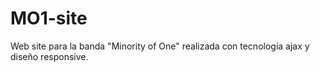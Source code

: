 MO1-site
========

Web site para la banda "Minority of One" realizada con tecnología ajax y diseño responsive.
